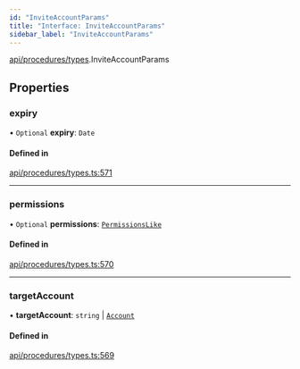 ```yaml
---
id: "InviteAccountParams"
title: "Interface: InviteAccountParams"
sidebar_label: "InviteAccountParams"
---
```


[api/procedures/types](../../../../../modules/API/Procedures/Types/Types.md).InviteAccountParams

## Properties

### expiry

• `Optional` **expiry**: `Date`

#### Defined in

[api/procedures/types.ts:571](https://github.com/PolymeshAssociation/polymesh-sdk/blob/fbf6882d0/src/api/procedures/types.ts#L571)

___

### permissions

• `Optional` **permissions**: [`PermissionsLike`](../../../../../modules/API/Entities/Types/Types.md#permissionslike)

#### Defined in

[api/procedures/types.ts:570](https://github.com/PolymeshAssociation/polymesh-sdk/blob/fbf6882d0/src/api/procedures/types.ts#L570)

___

### targetAccount

• **targetAccount**: `string` \| [`Account`](../../../../../classes/API/Entities/Account/Account.md)

#### Defined in

[api/procedures/types.ts:569](https://github.com/PolymeshAssociation/polymesh-sdk/blob/fbf6882d0/src/api/procedures/types.ts#L569)
